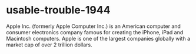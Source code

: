 # usable-trouble-1944
Apple Inc. (formerly Apple Computer Inc.) is an American computer and consumer electronics company famous for creating the iPhone, iPad and Macintosh computers. Apple is one of the largest companies globally with a market cap of over 2 trillion dollars.
